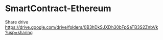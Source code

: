 # SmartContract-Ethereum

Share drive
https://drive.google.com/drive/folders/0B3hDkSJXDh30bFpSaTB3S2ZnbVk?usp=sharing
